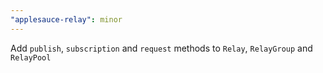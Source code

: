 ```yaml
---
"applesauce-relay": minor
---
```


Add `publish`, `subscription` and `request` methods to `Relay`, `RelayGroup` and `RelayPool`
